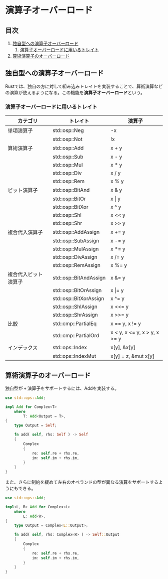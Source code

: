 # 演算子オーバーロード


## 目次

1. [独自型への演算子オーバーロード](#独自型への演算子オーバーロード)
	1. [演算子オーバーロードに用いるトレイト](#演算子オーバーロードに用いるトレイト)
1. [算術演算子のオーバーロード](#算術演算子のオーバーロード)


## 独自型への演算子オーバーロード

Rustでは、独自の方に対して組み込みトレイトを実装することで、算術演算などの演算が使えるようになる。この機能を**演算子オーバーロード**という。

### 演算子オーバーロードに用いるトレイト

| カテゴリ             | トレイト               | 演算子                       |
|----------------------|------------------------|------------------------------|
| 単項演算子           | std::osp::Neg          | \-x                          |
|                      | std::osp::Not          | \!x                          |
| 算術演算子           | std::osp::Add          | x \+ y                       |
|                      | std::osp::Sub          | x \- y                       |
|                      | std::osp::Mul          | x \* y                       |
|                      | std::osp::Div          | x / y                        |
|                      | std::osp::Rem          | x % y                        |
| ビット演算子         | std::osp::BitAnd       | x & y                        |
|                      | std::osp::BitOr        | x \| y                       |
|                      | std::osp::BitXor       | x ^ y                        |
|                      | std::osp::Shl          | x << y                       |
|                      | std::osp::Shr          | x >> y                       |
| 複合代入演算子       | std::osp::AddAssign    | x \+= y                      |
|                      | std::osp::SubAssign    | x \-= y                      |
|                      | std::osp::MulAssign    | x \*= y                      |
|                      | std::osp::DivAssign    | x /= y                       |
|                      | std::osp::RemAssign    | x %= y                       |
| 複合代入ビット演算子 | std::osp::BitAndAssign | x &= y                       |
|                      | std::osp::BitOrAssign  | x \|= y                      |
|                      | std::osp::BitXorAssign | x ^= y                       |
|                      | std::osp::ShlAssign    | x <<= y                      |
|                      | std::osp::ShrAssign    | x >>= y                      |
| 比較                 | std::cmp::PartialEq    | x == y, x != y               |
|                      | std::cmp::PartialOrd   | x < y, x <= y, x > y, x >= y |
| インデックス         | std::ops::Index        | x[y], &x[y]                  |
|                      | std::ops::IndexMut     | x[y] = z, &mut x[y]          |


## 算術演算子のオーバーロード

独自型が `+` 演算子をサポートするには、Addを実装する。

```rust
use std::ops::Add;

impl Add for Complex<T>
    where
        T: Add<Output = T>,
{
    type Output = Self;

    fn add( self, rhs: Self ) -> Self
    {
        Complex
        {
            re: self.re + rhs.re,
            im: self.im + rhs.im,
        }
    }
}
```

また、さらに制約を緩めて左右のオペランドの型が異なる演算をサポートするようにもできる。

```rust
use std::ops::Add;

impl<L, R> Add for Complex<L>
    where
        L: Add<R>,
{
    type Output = Complex<L::Output>;

    fn add( self, rhs: Complex<R> ) -> Self::Output
    {
        Complex
        {
            re: self.re + rhs.re,
            im: self.im + rhs.im,
        }
    }
}
```
